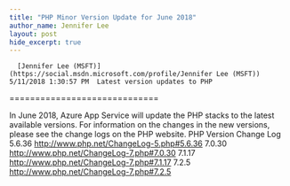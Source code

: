 ```yaml
---
title: "PHP Minor Version Update for June 2018"
author_name: Jennifer Lee 
layout: post
hide_excerpt: true
---
```

      [Jennifer Lee (MSFT)](https://social.msdn.microsoft.com/profile/Jennifer Lee (MSFT))  5/11/2018 1:30:57 PM  Latest version updates to PHP
=============================

 In June 2018, Azure App Service will update the PHP stacks to the latest available versions. For information on the changes in the new versions, please see the change logs on the PHP website.    PHP Version Change Log   5.6.36 <http://www.php.net/ChangeLog-5.php#5.6.36>   7.0.30 <http://www.php.net/ChangeLog-7.php#7.0.30>   7.1.17 <http://www.php.net/ChangeLog-7.php#7.1.17>   7.2.5 <http://www.php.net/ChangeLog-7.php#7.2.5>        